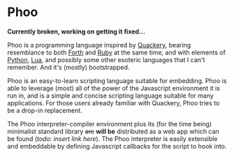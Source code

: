 # Phoo

**Currently broken, working on getting it fixed...**

Phoo is a programming language inspired by [Quackery][], bearing resemblance to both [Forth][] and [Ruby][] at the same time, and with elements of [Python][], [Lua][], and possibly some other esoteric languages that I can't remember. And it's (mostly) bootstrapped.

Phoo is an easy-to-learn scripting language suitable for embedding. Phoo is able to leverage (most) all of the power of the Javascript environment it is run in, and is a simple and concise scripting language suitable for many applications. For those users already familiar with Quackery, Phoo tries to be a drop-in replacement.

The Phoo interpreter-compiler environment plus its (for the time being) minimalist standard library ~~are~~ **will be** distributed as a web app which can be found (*todo: insert link here*). The Phoo interpreter is easily extensible and embeddable by defining Javascript callbacks for the script to hook into.

[Quackery]: https://github.com/GordonCharlton/Quackery
[Forth]: https://www.forth.com/forth/
[Ruby]: https://www.ruby-lang.org/en/
[Python]: https://www.python.org
[Lua]: https://www.lua.org/
